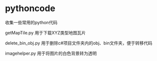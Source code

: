# pythoncode
收集一些常用的python代码

getMapTile.py        用于下载XYZ类型地图瓦片 

delete_bin_obj.py    用于删除c#项目文件夹内的obj、bin文件夹，便于转移代码   

imagehelper.py    用于将图片的白色背景转为透明